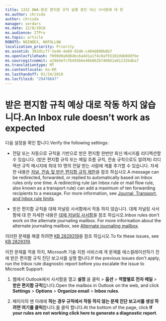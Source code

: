 ```yaml
---
title: 1332 OWA-받은 편지함 규칙 실행 중인 아닌 사서함에 대 한
ms.author: chrisda
author: chrisda
manager: serdars
ms.date: 12/8/2018
ms.audience: ITPro
ms.topic: article
ROBOTS: NOINDEX, NOFOLLOW
localization_priority: Priority
ms.assetid: 383d1c77-5e4b-4a69-92d6-c404d890b6b7
ms.openlocfilehash: f090d0a9d84bc6a4d1a1f4c0af55102d4b0ddfbe
ms.sourcegitcommit: e2864efcfb493b6e46b662b746661a61232bdba7
ms.translationtype: MT
ms.contentlocale: ko-KR
ms.lasthandoff: 01/24/2019
ms.locfileid: "29478647"
---
```

# <a name="an-inbox-rule-doesnt-work-as-expected"></a><span data-ttu-id="cb1da-102">받은 편지함 규칙 예상 대로 작동 하지 않습니다.</span><span class="sxs-lookup"><span data-stu-id="cb1da-102">An Inbox rule doesn't work as expected</span></span>

<span data-ttu-id="cb1da-103">다음 설정을 확인 합니다.</span><span class="sxs-lookup"><span data-stu-id="cb1da-103">Verify the following settings:</span></span>
  
- <span data-ttu-id="cb1da-p101">전달 또는 자동으로 규칙을 기반으로 받은 편지함 한번만 회신 메시지를 리디렉션할 수 있습니다. (받은 편지함 규칙 또는 메일 흐름 규칙, 전송 규칙으로도 알려져) 리디렉션 규칙 메시지에 최대 10 명의 전달 받는 사람에 게를 추가할 수 있습니다. 자세한 내용은 [저널, 전송 및 받은 편지함 규칙 제한](https://docs.microsoft.com/office365/servicedescriptions/exchange-online-service-description/exchange-online-limits)을 참조 하십시오.</span><span class="sxs-lookup"><span data-stu-id="cb1da-p101">A message can be redirected, forwarded, or replied to automatically based on Inbox rules only one time. A redirecting rule (an Inbox rule or mail flow rule, also known as a transport rule) can add a maximum of ten forwarding recipients to a message. For more information, see [Journal, Transport, and Inbox rule limits](https://docs.microsoft.com/office365/servicedescriptions/exchange-online-service-description/exchange-online-limits).</span></span>
    
- <span data-ttu-id="cb1da-p102">받은 편지함 규칙을 대체 저널링 사서함에서 작동 하지 않습니다. 대체 저널링 사서함에 대 한 자세한 내용은 [대체 저널링 사서함](https://docs.microsoft.com/Exchange/security-and-compliance/journaling/journaling#alternate-journaling-mailbox)을 참조 하십시오.</span><span class="sxs-lookup"><span data-stu-id="cb1da-p102">Inbox rules don't work on the alternate journaling mailbox. For more information about the alternate journaling mailbox, see [Alternate journaling mailbox](https://docs.microsoft.com/Exchange/security-and-compliance/journaling/journaling#alternate-journaling-mailbox).</span></span>
    
<span data-ttu-id="cb1da-109">이러한 문제를 해결 하려면 [KB 2829319](https://support.microsoft.com/kb/2829319)을 참조 하십시오.</span><span class="sxs-lookup"><span data-stu-id="cb1da-109">To fix these issues, see [KB 2829319](https://support.microsoft.com/kb/2829319).</span></span>
  
<span data-ttu-id="cb1da-110">이전 문제를 적용 하지, Microsoft 기술 지원 서비스에 게 문제를 에스컬레이션하기 전에 받은 편지함 규칙 진단 보고서를 실행 합니다.</span><span class="sxs-lookup"><span data-stu-id="cb1da-110">If the previous issues don't apply, run the Inbox rule diagnostic report before you escalate the issue to Microsoft Support:</span></span>
  
1. <span data-ttu-id="cb1da-111">웹에서 Outlook에서 사서함을 열고 **설정** 을 클릭 \> **옵션** \> **역할별로 전자 메일** \> **받은 편지함 규칙**입니다.</span><span class="sxs-lookup"><span data-stu-id="cb1da-111">Open the mailbox in Outlook on the web, and click **Settings** \> **Options** \> **Organize email** \> **Inbox rules**.</span></span>
    
2. <span data-ttu-id="cb1da-112">페이지의 맨 아래에 **하는 경우 규칙에서 작동 하지 않는 문제 진단 보고서를 생성 하려면 여기를 클릭**합니다.를 클릭 합니다.</span><span class="sxs-lookup"><span data-stu-id="cb1da-112">At the bottom of the page, click **If your rules are not working click here to generate a diagnostic report**.</span></span>
    

